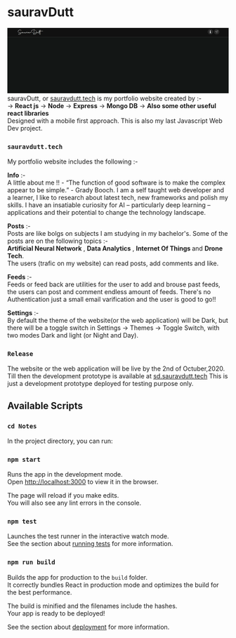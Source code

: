 # sauravDutt 
 ![](one.gif) <br />
sauravDutt, or [sauravdutt.tech](https://www.sauravdutt.tech/) is my portfolio website created by  :- <br />
-> <b>React js</b>
-> <b>Node</b>
-> <b>Express</b>
-> <b>Mongo DB</b> 
-> <b>Also some other useful react libraries</b><br />
Designed with a mobile first approach. This is also my last Javascript Web Dev project.

### `sauravdutt.tech`

My portfolio website includes the following :- <br />

<b>Info</b> :- <br />
A little about me !! - 
“The function of good software is to make the complex appear to be simple.” - Grady Booch. I am a self taught web developer and a learner, I like to research about latest tech, new frameworks and polish my skills. I have an insatiable curiosity for AI – particularly deep learning – applications and their potential to change the technology landscape.

<b>Posts</b> :- <br />
Posts are like bolgs on subjects I am studying in my bachelor's. Some of the posts are on the following topics :-<br />
<b>Artificial Neural Network</b> , <b>Data Analytics</b> , <b>Internet Of Things </b> and <b>Drone Tech</b>. <br />
The users (trafic on my website) can read posts, add comments and like.

<b>Feeds</b> :- <br />
Feeds or feed back are utilities for the user to add and brouse past feeds, the users can post and comment endless amount of feeds. There's no Authentication just a small email varification and the user is good to go!! 

<b>Settings</b> :- <br />
By default the theme of the website(or the web application) will be Dark, but there will be a toggle switch in Settings -> Themes -> Toggle Switch, with two modes Dark and light (or Night and Day).

### `Release`

The website or the web application will be live by the 2nd of Octuber,2020. Till then the development prototype is available at [sd.sauravdutt.tech](https://sd.sauravdutt.tech/) This is just a development prototype deployed for testing purpose only.

## Available Scripts

### `cd Notes`
In the project directory, you can run:

### `npm start`

Runs the app in the development mode.<br />
Open [http://localhost:3000](http://localhost:3000) to view it in the browser.

The page will reload if you make edits.<br />
You will also see any lint errors in the console.

### `npm test`

Launches the test runner in the interactive watch mode.<br />
See the section about [running tests](https://facebook.github.io/create-react-app/docs/running-tests) for more information.

### `npm run build`

Builds the app for production to the `build` folder.<br />
It correctly bundles React in production mode and optimizes the build for the best performance.

The build is minified and the filenames include the hashes.<br />
Your app is ready to be deployed!

See the section about [deployment](https://facebook.github.io/create-react-app/docs/deployment) for more information.



